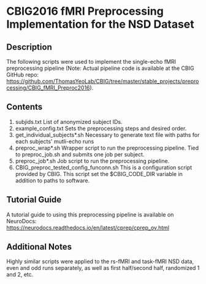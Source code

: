 # CBIG2016 fMRI Preprocessing Implementation for the NSD Dataset

## Description
The following scripts were used to implement the single-echo fMRI preprocessing pipeline (Note: Actual pipeline code is available at the CBIG GitHub repo: https://github.com/ThomasYeoLab/CBIG/tree/master/stable_projects/preprocessing/CBIG_fMRI_Preproc2016).

## Contents
1. subjids.txt List of anonymized subject IDs.
2. example_config.txt Sets the preprocessing steps and desired order.
3. get_individual_subjects*.sh Necessary to generate text file with paths for each subjects' mutli-echo runs
4. preproc_wrap*.sh Wrapper script to run the preprocessing pipeline. Tied to preproc_job.sh and submits one job per subject.
5. preproc_job*.sh Job script to run the preprocessing pipeline.
6. CBIG_preproc_tested_config_funconn.sh This is a configuration script provided by CBIG. This script set the $CBIG_CODE_DIR variable in addition to paths to software.

## Tutorial Guide
A tutorial guide to using this preprocessing pipeline is available on NeuroDocs: https://neurodocs.readthedocs.io/en/latest/cprep/cprep_ov.html

## Additional Notes
Highly similar scripts were applied to the rs-fMRI and task-fMRI NSD data, even and odd runs separately, as well as first half/second half, randomized 1 and 2, etc.
